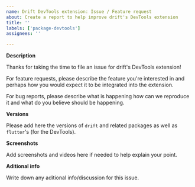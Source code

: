 ```yaml
---
name: Drift DevTools extension: Issue / Feature request
about: Create a report to help improve drift's DevTools extension
title: ''
labels: ['package-devtools']
assignees: ''

---
```


**Description**

Thanks for taking the time to file an issue for drift's DevTools extension!

For feature requests, please describe the feature you're interested in and
perhaps how you would expect it to be integrated into the extension.

For bug reports, please describe what is happening how can we reproduce it
and what do you believe should be happening.

**Versions**

Please add here the versions of `drift` and related packages as well as `flutter`'s
(for the DevTools).

**Screenshots**

Add screenshots and videos here if needed to help explain your point.

**Aditional info**

Write down any aditional info/discussion for this issue.
